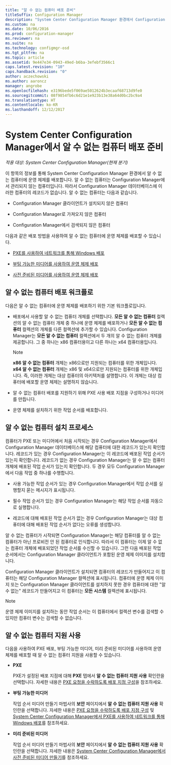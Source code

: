```yaml
---
title: "알 수 없는 컴퓨터 배포 준비"
titleSuffix: Configuration Manager
description: "System Center Configuration Manager 환경에서 Configuration Manager가 관리하지 않는 컴퓨터에 운영 체제를 배포하는 방법을 알아봅니다."
ms.custom: na
ms.date: 10/06/2016
ms.prod: configuration-manager
ms.reviewer: na
ms.suite: na
ms.technology: configmgr-osd
ms.tgt_pltfrm: na
ms.topic: article
ms.assetid: 9e447e34-0943-49ed-b6ba-3efebf3566c1
caps.latest.revision: "10"
caps.handback.revision: "0"
author: aczechowski
ms.author: aaroncz
manager: angrobe
ms.openlocfilehash: e3196bede5f069ae5012624b3ecaaf68713d9fe0
ms.sourcegitcommit: 08f9854fb6c6d21e1e923b13e38a64d0bc2bc9a4
ms.translationtype: HT
ms.contentlocale: ko-KR
ms.lasthandoff: 12/12/2017
---
```

# <a name="prepare-for-unknown-computer-deployments-in-system-center-configuration-manager"></a>System Center Configuration Manager에서 알 수 없는 컴퓨터 배포 준비

*적용 대상: System Center Configuration Manager(현재 분기)*

이 항목의 정보를 통해 System Center Configuration Manager 환경에서 알 수 없는 컴퓨터에 운영 체제를 배포합니다. 알 수 없는 컴퓨터는 Configuration Manager에서 관리되지 않는 컴퓨터입니다. 따라서 Configuration Manager 데이터베이스에 이러한 컴퓨터의 레코드가 없습니다. 알 수 없는 컴퓨터는 다음과 같습니다.  

-   Configuration Manager 클라이언트가 설치되지 않은 컴퓨터  

-   Configuration Manager로 가져오지 않은 컴퓨터  

-   Configuration Manager에서 검색되지 않은 컴퓨터  

 다음과 같은 배포 방법을 사용하여 알 수 없는 컴퓨터에 운영 체제를 배포할 수 있습니다.  

-   [PXE를 사용하여 네트워크를 통해 Windows 배포](../deploy-use/use-pxe-to-deploy-windows-over-the-network.md)  

-   [부팅 가능한 미디어를 사용하여 운영 체제 배포](../deploy-use/create-bootable-media.md)  

-   [사전 준비된 미디어를 사용하여 운영 체제 배포](../deploy-use/create-prestaged-media.md)  

## <a name="unknown-computer-deployment-workflow"></a>알 수 없는 컴퓨터 배포 워크플로  
 다음은 알 수 없는 컴퓨터에 운영 체제를 배포하기 위한 기본 워크플로입니다.  

-   배포에서 사용할 알 수 없는 컴퓨터 개체를 선택합니다. **모든 알 수 없는 컴퓨터** 컬렉션의 알 수 없는 컴퓨터 개체 중 하나에 운영 체제를 배포하거나 **모든 알 수 없는 컴퓨터** 컬렉션의 개체를 다른 컬렉션에 추가할 수 있습니다. Configuration Manager는 **모든 알 수 없는 컴퓨터** 컬렉션에서 두 개의 알 수 없는 컴퓨터 개체를 제공합니다. 그 중 하나는 x86 컴퓨터용이고 다른 하나는 x64 컴퓨터용입니다.  

    > [!NOTE]  
    >  **x86 알 수 없는 컴퓨터** 개체는 x86으로만 지원되는 컴퓨터를 위한 개체입니다. **x64 알 수 없는 컴퓨터** 개체는 x86 및 x64으로만 지원되는 컴퓨터를 위한 개체입니다. 즉, 이러한 개체는 대상 컴퓨터의 아키텍처를 설명합니다. 이 개체는 대상 컴퓨터에 배포할 운영 체제는 설명하지 않습니다.  

-   알 수 없는 컴퓨터 배포를 지원하기 위해 PXE 사용 배포 지점을 구성하거나 미디어를 만듭니다.  

-   운영 체제를 설치하기 위한 작업 순서를 배포합니다.  

## <a name="unknown-computer-installation-process"></a>알 수 없는 컴퓨터 설치 프로세스  
 컴퓨터가 PXE 또는 미디어에서 처음 시작되는 경우 Configuration Manager에서 Configuration Manager 데이터베이스에 해당 컴퓨터에 대한 레코드가 있는지 확인합니다. 레코드가 있는 경우 Configuration Manager는 이 레코드에 배포된 작업 순서가 있는지 확인합니다. 레코드가 없는 경우 Configuration Manager는 알 수 없는 컴퓨터 개체에 배포된 작업 순서가 있는지 확인합니다. 두 경우 모두 Configuration Manager에서 다음 작업 중 하나를 수행합니다.  

-   사용 가능한 작업 순서가 있는 경우 Configuration Manager에서 작업 순서를 실행할지 묻는 메시지가 표시됩니다.  

-   필수 작업 순서가 있는 경우 Configuration Manager는 해당 작업 순서를 자동으로 실행합니다.  

-   레코드에 대해 배포된 작업 순서가 없는 경우 Configuration Manager는 대상 컴퓨터에 대해 배포된 작업 순서가 없다는 오류를 생성합니다.  

 알 수 없는 컴퓨터가 시작되면 Configuration Manager는 해당 컴퓨터를 알 수 없는 컴퓨터가 아닌 프로비전 안 된 컴퓨터로 인식합니다. 따라서 이 컴퓨터는 이제 알 수 없는 컴퓨터 개체에 배포되었던 작업 순서를 수신할 수 있습니다. 그런 다음 배포된 작업 순서에서는 Configuration Manager 클라이언트가 포함된 운영 체제 이미지를 설치합니다.  

 Configuration Manager 클라이언트가 설치되면 컴퓨터의 레코드가 만들어지고 이 컴퓨터는 해당 Configuration Manager 컬렉션에 표시됩니다. 컴퓨터에 운영 체제 이미지 또는 Configuration Manager 클라이언트를 설치하지 못한 경우 컴퓨터에 대한 "알 수 없는" 레코드가 만들어지고 이 컴퓨터는 **모든 시스템** 컬렉션에 표시됩니다.  

> [!NOTE]  
>  운영 체제 이미지를 설치하는 동안 작업 순서는 이 컴퓨터에서 컬렉션 변수를 검색할 수 있지만 컴퓨터 변수는 검색할 수 없습니다.  

##  <a name="BKMK_EnablingUnknown"></a> 알 수 없는 컴퓨터 지원 사용  
 다음을 사용하여 PXE 배포, 부팅 가능한 미디어, 미리 준비된 미디어를 사용하여 운영 체제를 배포할 때 알 수 없는 컴퓨터 지원을 사용할 수 있습니다.  

-   **PXE**  

     PXE가 설정된 배포 지점에 대해 **PXE** 탭에서 **알 수 없는 컴퓨터 지원 사용** 확인란을 선택합니다. 자세한 내용은 [PXE 요청을 수락하도록 배포 지점 구성](prepare-site-system-roles-for-operating-system-deployments.md#BKMK_PXEDistributionPoint)을 참조하세요.  

-   **부팅 가능한 미디어**  

     작업 순서 미디어 만들기 마법사의 **보안** 페이지에서 **알 수 없는 컴퓨터 지원 사용** 확인란을 선택합니다. 자세한 내용은 [PXE 요청을 수락하도록 배포 지점 구성](prepare-site-system-roles-for-operating-system-deployments.md#BKMK_PXEDistributionPoint) 및 [System Center Configuration Manager에서 PXE를 사용하여 네트워크를 통해 Windows 배포](../deploy-use/use-pxe-to-deploy-windows-over-the-network.md)를 참조하세요.  

-   **미리 준비된 미디어**  

     작업 순서 미디어 만들기 마법사의 **보안** 페이지에서 **알 수 없는 컴퓨터 지원 사용** 확인란을 선택합니다. 자세한 내용은 [System Center Configuration Manager에서 사전 준비된 미디어 만들기](../deploy-use/create-prestaged-media.md)를 참조하세요.  
